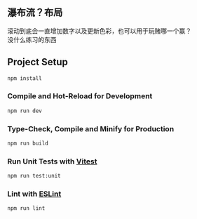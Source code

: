 ## 瀑布流？布局
滚动到底会一直增加数字以及更新色彩，也可以用于玩赌哪一个赢？  
没什么练习的东西
## Project Setup

```sh
npm install
```

### Compile and Hot-Reload for Development

```sh
npm run dev
```

### Type-Check, Compile and Minify for Production

```sh
npm run build
```

### Run Unit Tests with [Vitest](https://vitest.dev/)

```sh
npm run test:unit
```

### Lint with [ESLint](https://eslint.org/)

```sh
npm run lint
```
